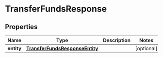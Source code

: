 

# TransferFundsResponse


## Properties

| Name | Type | Description | Notes |
|------------ | ------------- | ------------- | -------------|
|**entity** | [**TransferFundsResponseEntity**](TransferFundsResponseEntity.md) |  |  [optional] |



